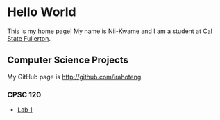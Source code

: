 # Hello World
This is my home page! My name is Nii-Kwame and I am a student at [Cal State Fullerton](http://www.fullerton.edu/).

## Computer Science Projects
My GitHub page is http://github.com/irahoteng.
### CPSC 120
* [Lab 1](https://github.com/csuf-cpsc-mshafae-spring-2020/cpsc-120-lab-08-irahoteng)
